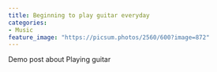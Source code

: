 ```yaml
---
title: Beginning to play guitar everyday
categories:
- Music
feature_image: "https://picsum.photos/2560/600?image=872"
---
```


Demo post about Playing guitar